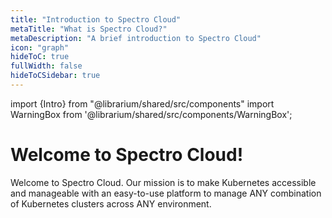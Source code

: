 ```yaml
---
title: "Introduction to Spectro Cloud"
metaTitle: "What is Spectro Cloud?"
metaDescription: "A brief introduction to Spectro Cloud"
icon: "graph"
hideToC: true
fullWidth: false
hideToCSidebar: true
---
```


import {Intro} from "@librarium/shared/src/components"
import WarningBox from '@librarium/shared/src/components/WarningBox';



# Welcome to **Spectro Cloud!**

Welcome to Spectro Cloud. Our mission is to make Kubernetes accessible and manageable with an easy-to-use platform to manage ANY combination of Kubernetes clusters across ANY environment.

